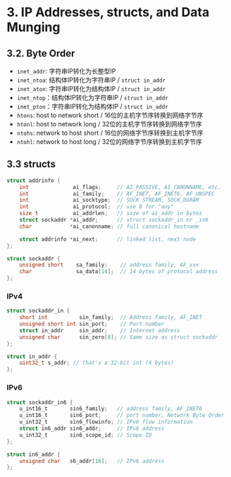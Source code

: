 # 3. IP Addresses, structs, and Data Munging

## 3.2. Byte Order

- `inet_addr`: 字符串IP转化为长整型IP
- `inet_ntoa`: 结构体IP转化为字符串IP / `struct in_addr`
- `inet_aton`: 字符串IP转化为结构体IP / `struct in_addr`
- `inet_ntop`：结构体IP转化为字符串IP / `struct in_addr`
- `inet_pton`：字符串IP转化为结构体IP / `struct in_addr`
- `htons`: host to network short / 16位的主机字节序转换到网络字节序
- `htonl`: host to network long / 32位的主机字节序转换到网络字节序
- `ntohs`: network to host short / 16位的网络字节序转换到主机字节序
- `ntohl`: network to host long / 32位的网络字节序转换到主机字节序

## 3.3 structs

```c
struct addrinfo {
    int              ai_flags;     // AI_PASSIVE, AI_CANONNAME, etc.
    int              ai_family;    // AF_INET, AF_INET6, AF_UNSPEC
    int              ai_socktype;  // SOCK_STREAM, SOCK_DGRAM
    int              ai_protocol;  // use 0 for "any"
    size_t           ai_addrlen;   // size of ai_addr in bytes
    struct sockaddr *ai_addr;      // struct sockaddr_in or _in6
    char            *ai_canonname; // full canonical hostname

    struct addrinfo *ai_next;      // linked list, next node
};
```

```c
struct sockaddr {
    unsigned short    sa_family;    // address family, AF_xxx
    char              sa_data[14];  // 14 bytes of protocol address
}; 
```

### IPv4

```c
struct sockaddr_in {
    short int          sin_family;  // Address family, AF_INET
    unsigned short int sin_port;    // Port number
    struct in_addr     sin_addr;    // Internet address
    unsigned char      sin_zero[8]; // Same size as struct sockaddr
};
```

```c
struct in_addr {
    uint32_t s_addr; // that's a 32-bit int (4 bytes)
};
```

### IPv6

```c
struct sockaddr_in6 {
    u_int16_t       sin6_family;   // address family, AF_INET6
    u_int16_t       sin6_port;     // port number, Network Byte Order
    u_int32_t       sin6_flowinfo; // IPv6 flow information
    struct in6_addr sin6_addr;     // IPv6 address
    u_int32_t       sin6_scope_id; // Scope ID
};
```

```c
struct in6_addr {
    unsigned char   s6_addr[16];   // IPv6 address
};
```